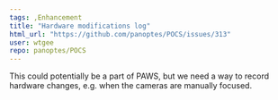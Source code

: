 ```yaml
---
tags: ,Enhancement
title: "Hardware modifications log"
html_url: "https://github.com/panoptes/POCS/issues/313"
user: wtgee
repo: panoptes/POCS
---
```


This could potentially be a part of PAWS, but we need a way to record hardware changes, e.g. when the cameras are manually focused.